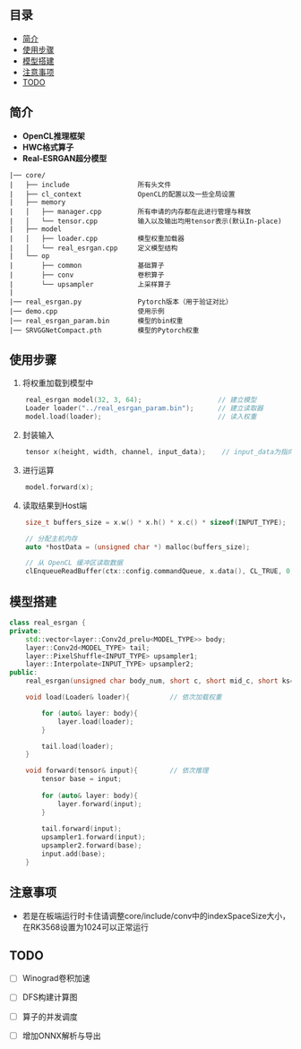 ## 目录
- [简介](#简介)
- [使用步骤](#使用步骤)
- [模型搭建](#模型搭建)
- [注意事项](#注意事项)
- [TODO](#todo)

## 简介
- **OpenCL推理框架**  
- **HWC格式算子**  
- **Real-ESRGAN超分模型**
```plaintext
|── core/
|   ├── include                 所有头文件
|   ├── cl_context              OpenCL的配置以及一些全局设置
|   ├── memory                  
|   │   ├── manager.cpp         所有申请的内存都在此进行管理与释放
|   │   └── tensor.cpp          输入以及输出均用tensor表示(默认In-place)
|   ├── model  
|   │   ├── loader.cpp          模型权重加载器
|   │   └── real_esrgan.cpp     定义模型结构
|   └── op                     
|       ├── common              基础算子
|       ├── conv                卷积算子
|       └── upsampler           上采样算子
|    
|── real_esrgan.py              Pytorch版本（用于验证对比）
|── demo.cpp                    使用示例
|── real_esrgan_param.bin       模型的bin权重
|── SRVGGNetCompact.pth         模型的Pytorch权重
```
## 使用步骤
1. 将权重加载到模型中
```c++
    real_esrgan model(32, 3, 64);                   // 建立模型
    Loader loader("../real_esrgan_param.bin");      // 建立读取器
    model.load(loader);                             // 读入权重
```
2. 封装输入
```c++
    tensor x(height, width, channel, input_data);    // input_data为指向数据的指针
```

3. 进行运算
```c++
    model.forward(x);
```

4. 读取结果到Host端
```c++
    size_t buffers_size = x.w() * x.h() * x.c() * sizeof(INPUT_TYPE);

    // 分配主机内存
    auto *hostData = (unsigned char *) malloc(buffers_size);

    // 从 OpenCL 缓冲区读取数据
    clEnqueueReadBuffer(ctx::config.commandQueue, x.data(), CL_TRUE, 0, buffers_size, hostData, 0, NULL, NULL);
```
## 模型搭建
```c++
class real_esrgan {
private:
    std::vector<layer::Conv2d_prelu<MODEL_TYPE>> body;
    layer::Conv2d<MODEL_TYPE> tail;
    layer::PixelShuffle<INPUT_TYPE> upsampler1;
    layer::Interpolate<INPUT_TYPE> upsampler2;
public:
    real_esrgan(unsigned char body_num, short c, short mid_c, short ks=3, short _scale = 4);

    void load(Loader& loader){          // 依次加载权重

        for (auto& layer: body){
            layer.load(loader);
        }

        tail.load(loader);
    }

    void forward(tensor& input){        // 依次推理
        tensor base = input;
        
        for (auto& layer: body){
            layer.forward(input);
        }
    
        tail.forward(input);
        upsampler1.forward(input);
        upsampler2.forward(base);
        input.add(base);
    }
```

## 注意事项
- 若是在板端运行时卡住请调整core/include/conv中的indexSpaceSize大小，在RK3568设置为1024可以正常运行
  
## TODO
- [ ] Winograd卷积加速
- [ ] DFS构建计算图
- [ ] 算子的并发调度
- [ ] 增加ONNX解析与导出


